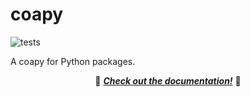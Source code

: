 # coapy

![tests](https://github.com/quantum-accelerators/quacc/actions/workflows/tests.yaml/badge.svg)

A coapy for Python packages.

<p align="center">
  📖 <a href="https://quantum-accelerators.github.io/coapy/"><b><i>Check out the documentation!</i></b></a> 📖
</p>
